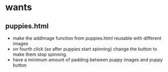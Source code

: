 # wants

## puppies.html
- make the addImage function from puppies.html reusable with different images
- on fourth click (so after puppies start spinning) change the button to make them stop spinning.
- have a minimum amount of padding between puppy images and puppy button
